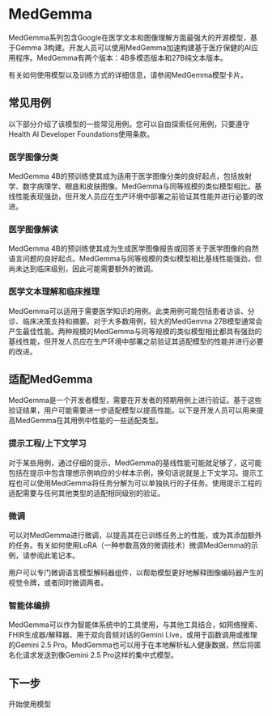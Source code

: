 # MedGemma

MedGemma系列包含Google在医学文本和图像理解方面最强大的开源模型，基于Gemma 3构建。开发人员可以使用MedGemma加速构建基于医疗保健的AI应用程序。MedGemma有两个版本：4B多模态版本和27B纯文本版本。

有关如何使用模型以及训练方式的详细信息，请参阅MedGemma模型卡片。

## 常见用例
以下部分介绍了该模型的一些常见用例。您可以自由探索任何用例，只要遵守Health AI Developer Foundations使用条款。

### 医学图像分类
MedGemma 4B的预训练使其成为适用于医学图像分类的良好起点，包括放射学、数字病理学、眼底和皮肤图像。MedGemma与同等规模的类似模型相比，基线性能表现强劲，但开发人员应在生产环境中部署之前验证其性能并进行必要的改进。

### 医学图像解读
MedGemma 4B的预训练使其成为生成医学图像报告或回答关于医学图像的自然语言问题的良好起点。MedGemma与同等规模的类似模型相比基线性能强劲，但尚未达到临床级别，因此可能需要额外的微调。

### 医学文本理解和临床推理
MedGemma可以适用于需要医学知识的用例。此类用例可能包括患者访谈、分诊、临床决策支持和摘要。对于大多数用例，较大的MedGemma 27B模型通常会产生最佳性能。两种规模的MedGemma与同等规模的类似模型相比都具有强劲的基线性能，但开发人员应在生产环境中部署之前验证其适配模型的性能并进行必要的改进。

## 适配MedGemma
MedGemma是一个开发者模型，需要在开发者的预期用例上进行验证。基于这些验证结果，用户可能需要进一步适配模型以提高性能。以下是开发人员可以用来提高MedGemma在其用例中性能的一些适配类型。

### 提示工程/上下文学习
对于某些用例，通过仔细的提示，MedGemma的基线性能可能就足够了，这可能包括在提示中包含理想示例响应的少样本示例，换句话说就是上下文学习。提示工程也可以使用MedGemma将任务分解为可以单独执行的子任务。使用提示工程的适配需要与任何其他类型的适配相同级别的验证。

### 微调
可以对MedGemma进行微调，以提高其在已训练任务上的性能，或为其添加额外的任务。有关如何使用LoRA（一种参数高效的微调技术）微调MedGemma的示例，请参阅此笔记本。

用户可以专门微调语言模型解码器组件，以帮助模型更好地解释图像编码器产生的视觉令牌，或者同时微调两者。

### 智能体编排
MedGemma可以作为智能体系统中的工具使用，与其他工具结合，如网络搜索、FHIR生成器/解释器、用于双向音频对话的Gemini Live，或用于函数调用或推理的Gemini 2.5 Pro。MedGemma也可以用于在本地解析私人健康数据，然后将匿名化请求发送到像Gemini 2.5 Pro这样的集中式模型。

## 下一步

开始使用模型
